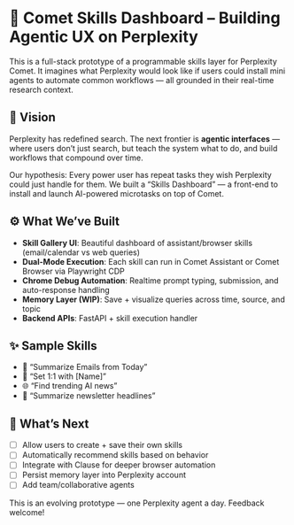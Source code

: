 # 🧠 Comet Skills Dashboard – Building Agentic UX on Perplexity

This is a full-stack prototype of a programmable skills layer for Perplexity Comet. It imagines what Perplexity would look like if users could install mini agents to automate common workflows — all grounded in their real-time research context.

## 🔭 Vision

Perplexity has redefined search. The next frontier is **agentic interfaces** — where users don’t just search, but teach the system what to do, and build workflows that compound over time.

Our hypothesis: Every power user has repeat tasks they wish Perplexity could just handle for them. We built a “Skills Dashboard” — a front-end to install and launch AI-powered microtasks on top of Comet.

## ⚙️ What We’ve Built

- **Skill Gallery UI**: Beautiful dashboard of assistant/browser skills (email/calendar vs web queries)
- **Dual-Mode Execution**: Each skill can run in Comet Assistant or Comet Browser via Playwright CDP
- **Chrome Debug Automation**: Realtime prompt typing, submission, and auto-response handling
- **Memory Layer (WIP)**: Save + visualize queries across time, source, and topic
- **Backend APIs**: FastAPI + skill execution handler

## ✨ Sample Skills

- 📧 “Summarize Emails from Today”
- 📅 “Set 1:1 with [Name]”
- 🌐 “Find trending AI news”
- 📰 “Summarize newsletter headlines”

## 📍 What’s Next

- [ ] Allow users to create + save their own skills
- [ ] Automatically recommend skills based on behavior
- [ ] Integrate with Clause for deeper browser automation
- [ ] Persist memory layer into Perplexity account
- [ ] Add team/collaborative agents

This is an evolving prototype — one Perplexity agent a day. Feedback welcome!
